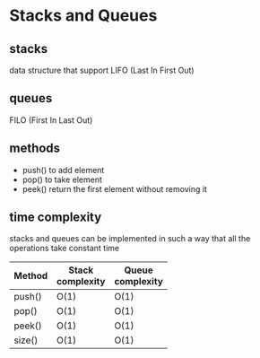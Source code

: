 # Stacks and Queues

## stacks

data structure that support LIFO (Last In First Out)

## queues

FILO (First In Last Out)

## methods

- push() to add element
- pop() to take element
- peek() return the first element without removing it

## time complexity

stacks and queues can be implemented in such a way that all the operations take constant time

| Method | Stack<br/>complexity | Queue<br/>complexity |
|--------|----------------------|----------------------|
| push() | O(1)                 | O(1)                 |
| pop()  | O(1)                 | O(1)                 |
| peek() | O(1)                 | O(1)                 |
| size() | O(1)                 | O(1)                 |
